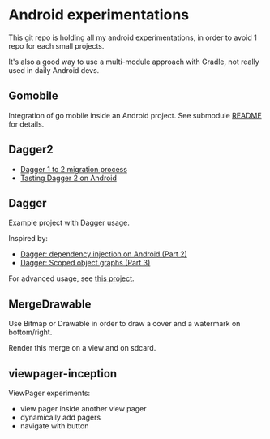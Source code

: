 # Android experimentations

This git repo is holding all my android experimentations, in order to avoid 1 repo for each small projects.

It's also a good way to use a multi-module approach with Gradle, not really used in daily Android devs.

## Gomobile

Integration of go mobile inside an Android project.
See submodule [README](gomobile/README.md) for details.

## Dagger2

- [Dagger 1 to 2 migration process](http://frogermcs.github.io/dagger-1-to-2-migration/)
- [Tasting Dagger 2 on Android](http://fernandocejas.com/2015/04/11/tasting-dagger-2-on-android/)

## Dagger

Example project with Dagger usage.

Inspired by:

- [Dagger: dependency injection on Android (Part 2)](http://antonioleiva.com/dagger-android-part-2/)
- [Dagger: Scoped object graphs (Part 3)](http://antonioleiva.com/dagger-3/)

For advanced usage, see [this project](https://github.com/frankdu/android-gradle-dagger-tutorial).

## MergeDrawable

Use Bitmap or Drawable in order to draw a cover and a watermark on bottom/right.

Render this merge on a view and on sdcard.

## viewpager-inception

ViewPager experiments:

- view pager inside another view pager
- dynamically add pagers
- navigate with button